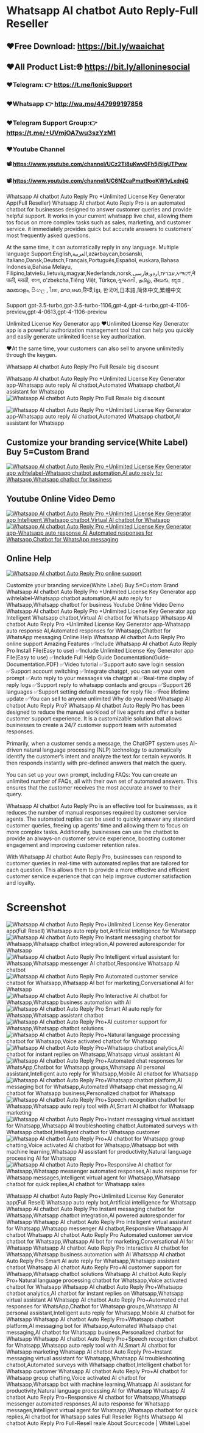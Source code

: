 # Whatsapp AI chatbot Auto Reply-Full Reseller
##  ❤️Free Download: https://bit.ly/waaichat

##  ❤️All Product List:🌐 https://bit.ly/alloninesocial
### ❤️Telegram: 👉 https://t.me/IonicSupport   
### ❤️Whatsapp  👉 http://wa.me/447999197856
### ❤️Telegram Support Group:👉 https://t.me/+UVmjOA7wu3szYzM1

### ❤️Youtube Channel 
#### 📽 https://www.youtube.com/channel/UCz2Ti8uKwv0Fh5j5IgUTPww
#### 📽 https://www.youtube.com/channel/UC6NZcaPmat9ooKW1yLxdnjQ

Whatsapp AI chatbot Auto Reply Pro +Unlimited License Key Generator App(Full Reseller)
Whatsapp AI chatbot Auto Reply Pro is an automated chatbot for businesses designed to answer customer queries and provide helpful support. It works in your current whatsapp live chat, allowing them tos focus on more complex tasks such as sales, marketing, and customer service. it immediately provides quick but accurate answers to customers’ most frequently asked questions.

At the same time, it can automatically reply in any language.
Multiple language Support:English,العربية,azərbaycan,bosanski, Italiano,Dansk,Deutsch,Français,Português,Español, euskara,Bahasa Indonesia,Bahasa Melayu, Filipino,latviešu,lietuvių,magyar,Nederlands,norsk,עברית,اردو,فارسی,አማርኛ,नेपाली, मराठी, বাংলা, oʻzbekcha,Tiếng Việt, Türkçe,ગુજરાતી, தமிழ், తెలుగు, ಕನ್ನಡ , മലയാളം, සිංහල , ไทย, ລາວ,ဗမာ,हिन्दी,ខ្មែរ, 한국어,日本語,简体中文,繁體中文

Support gpt-3.5-turbo,gpt-3.5-turbo-1106,gpt-4,gpt-4-turbo,gpt-4-1106-preview,gpt-4-0613,gpt-4-1106-preview

Unlimited License Key Generator app
❤️Unlimited License Key Generator app is a powerful authorization management tool that can help you quickly and easily generate unlimited license key authorization.

❤️At the same time, your customers can also sell to anyone unlimitedly through the keygen.

Whatsapp AI chatbot Auto Reply Pro Full Resale big discount

Whatsapp AI chatbot Auto Reply Pro +Unlimited License Key Generator app-Whatsapp auto reply AI chatbot,Automated Whatsapp chatbot,AI assistant for Whatsapp
<img src="https://i.ibb.co/XFkn0cN/discount.png" alt="Whatsapp AI chatbot Auto Reply Pro Full Resale big discount" />

<img src="https://i.ibb.co/yNG3szm/bann1.png" alt="Whatsapp AI chatbot Auto Reply Pro +Unlimited License Key Generator app-Whatsapp auto reply AI chatbot,Automated Whatsapp chatbot,AI assistant for Whatsapp" />

<h2><strong>Customize your branding service(White Label) Buy 5=Custom Brand</strong></h2>
 <a href="https://codecanyon.net/item/whatsapp-chatgpt-ai-auto-reply-profull-reseller/46964349/comments" rel="nofollow">
<img src="https://i.ibb.co/TtBp4LN/brandservice4.png" alt="Whatsapp AI chatbot Auto Reply Pro +Unlimited License Key Generator app wihtelabel-Whatsapp chatbot automation,AI auto reply for Whatsapp,Whatsapp chatbot for business" />
</a>


<h2><strong>Youtube Online Video Demo</strong></h2>
  <a href="https://youtu.be/K1iptxUDj1Q">
     <img src="https://i.ibb.co/xzxBQWw/ytbdemo.png" alt="Whatsapp AI chatbot Auto Reply Pro +Unlimited License Key Generator app Intelligent Whatsapp chatbot,Virtual AI chatbot for Whatsapp" />
  </a>
  <a href="https://youtu.be/K1iptxUDj1Q">
       <img src="https://i.ibb.co/S0yZv2r/watchbtn.jpg" alt="Whatsapp AI chatbot Auto Reply Pro +Unlimited License Key Generator app-Whatsapp auto response AI,Automated responses for Whatsapp,Chatbot for WhatsApp messaging" />
  </a>
  
 <h2><strong>Online Help</strong></h2>
<a href="https://codecanyon.net/item/whatsapp-chatgpt-ai-auto-reply-profull-reseller/46964349/comments" target="_blank">
    <img src="https://i.ibb.co/R9TFchr/support3.png" alt="Whatsapp AI chatbot Auto Reply Pro online support" />
</a>

Customize your branding service(White Label) Buy 5=Custom Brand
Whatsapp AI chatbot Auto Reply Pro +Unlimited License Key Generator app wihtelabel-Whatsapp chatbot automation,AI auto reply for Whatsapp,Whatsapp chatbot for business
Youtube Online Video Demo
Whatsapp AI chatbot Auto Reply Pro +Unlimited License Key Generator app Intelligent Whatsapp chatbot,Virtual AI chatbot for Whatsapp Whatsapp AI chatbot Auto Reply Pro +Unlimited License Key Generator app-Whatsapp auto response AI,Automated responses for Whatsapp,Chatbot for WhatsApp messaging
Online Help
Whatsapp AI chatbot Auto Reply Pro online support
Amazing Features
✅Include Whatsapp AI chatbot Auto Reply Pro Install File(Easy to use)
✅Include Unlimited License Key Generator app File(Easy to use)
✅️Include Full Help Guide Documentation(Guide-Documentation.PDF)
✅Video tutorial
✅Support auto save login session
✅Support account switching
✅Integrate chatgpt, you can set your own prompt
✅Auto reply to your messages via chatgpt ai
✅Real-time display of reply logs
✅Support reply to whatsapp contacts and groups
✅Support 26 languages
✅Support setting default message for reply file
✅Free lifetime update
✅You can sell to anyone unlimited
Why do you need Whatsapp AI chatbot Auto Reply Pro?
Whatsapp AI chatbot Auto Reply Pro has been designed to reduce the manual workload of live agents and offer a better customer support experience. It is a customizable solution that allows businesses to create a 24/7 customer support team with automated responses.

Primarily, when a customer sends a message, the ChatGPT system uses AI-driven natural language processing (NLP) technology to automatically identify the customer’s intent and analyze the text for certain keywords. It then responds instantly with pre-defined answers that match the query.

You can set up your own prompt, including FAQs: You can create an unlimited number of FAQs, all with their own set of automated answers. This ensures that the customer receives the most accurate answer to their query.

Whatsapp AI chatbot Auto Reply Pro is an effective tool for businesses, as it reduces the number of manual responses required by customer service agents. The automated replies can be used to quickly answer any standard customer queries, freeing up agents’ time and allowing them to focus on more complex tasks. Additionally, businesses can use the chatbot to provide an always-on customer service experience, boosting customer engagement and improving customer retention rates.

With Whatsapp AI chatbot Auto Reply Pro, businesses can respond to customer queries in real-time with automated replies that are tailored for each question. This allows them to provide a more effective and efficient customer service experience that can help improve customer satisfaction and loyalty.

# Screenshot
<img src="https://i.ibb.co/nD74cZJ/00.png" alt="Whatsapp AI chatbot Auto Reply Pro+Unlimited License Key Generator app(Full Resell) Whatsapp auto reply bot,Artificial intelligence for Whatsapp" />
<img src="https://i.ibb.co/D9JGBMs/001.png" alt="Whatsapp AI chatbot Auto Reply Pro Instant messaging chatbot for Whatsapp,Whatsapp chatbot integration,AI powered autoresponder for Whatsapp" />
<img src="https://i.ibb.co/P6Pbg41/01.png" alt="Whatsapp AI chatbot Auto Reply Pro Intelligent virtual assistant for Whatsapp,Whatsapp messenger AI chatbot,Responsive Whatsapp AI chatbot" />
<img src="https://i.ibb.co/cwFVpjM/02.png" alt="Whatsapp AI chatbot Auto Reply Pro Automated customer service chatbot for Whatsapp,Whatsapp AI bot for marketing,Conversational AI for Whatsapp" />
<img src="https://i.ibb.co/h8FcbKc/03.png" alt="Whatsapp AI chatbot Auto Reply Pro Interactive AI chatbot for Whatsapp,Whatsapp business automation with AI" />
<img src="https://i.ibb.co/4mFTkP2/04.png" alt="Whatsapp AI chatbot Auto Reply Pro Smart AI auto reply for Whatsapp,Whatsapp assistant chatbot" />
<img src="https://i.ibb.co/MZT4Fvh/05.png" alt="Whatsapp AI chatbot Auto Reply Pro+AI customer support for Whatsapp,Whatsapp chatbot solutions" />
<img src="https://i.ibb.co/f9j7pgM/06.png" alt="Whatsapp AI chatbot Auto Reply Pro+Natural language processing chatbot for Whatsapp,Voice activated chatbot for Whatsapp" />
<img src="https://i.ibb.co/pZqdSd1/07.png" alt="Whatsapp AI chatbot Auto Reply Pro+Whatsapp chatbot analytics,AI chatbot for instant replies on Whatsapp,Whatsapp virtual assistant AI" />
<img src="https://i.ibb.co/wNTHhyB/08.png" alt="Whatsapp AI chatbot Auto Reply Pro+Automated chat responses for WhatsApp,Chatbot for Whatsapp groups,Whatsapp AI personal assistant,Intelligent auto reply for Whatsapp,Mobile AI chatbot for Whatsapp" />
<img src="https://i.ibb.co/tcXrhkh/09.png" alt="Whatsapp AI chatbot Auto Reply Pro+Whatsapp chatbot platform,AI messaging bot for Whatsapp,Automated Whatsapp chat messaging,AI chatbot for Whatsapp business,Personalized chatbot for Whatsapp" />
<img src="https://i.ibb.co/vLpXrm7/10.png" alt="Whatsapp AI chatbot Auto Reply Pro+Speech recognition chatbot for Whatsapp,Whatsapp auto reply tool with AI,Smart AI chatbot for Whatsapp marketing" />
<img src="https://i.ibb.co/RpDDKDS/11.png" alt="Whatsapp AI chatbot Auto Reply Pro+Instant messaging virtual assistant for Whatsapp,Whatsapp AI troubleshooting chatbot,Automated surveys with Whatsapp chatbot,Intelligent chatbot for Whatsapp customer" />
<img src="https://i.ibb.co/sFdsmwn/12.png" alt="Whatsapp AI chatbot Auto Reply Pro+AI chatbot for Whatsapp group chatting,Voice activated AI chatbot for Whatsapp,Whatsapp bot with machine learning,Whatsapp AI assistant for productivity,Natural language processing AI for Whatsapp" />
<img src="https://i.ibb.co/5T1wJq7/13.png" alt="Whatsapp AI chatbot Auto Reply Pro+Responsive AI chatbot for Whatsapp,Whatsapp messenger automated responses,AI auto response for Whatsapp messages,Intelligent virtual agent for Whatsapp,Whatsapp chatbot for quick replies,AI chatbot for Whatsapp sales" />
 
Whatsapp AI chatbot Auto Reply Pro+Unlimited License Key Generator app(Full Resell) Whatsapp auto reply bot,Artificial intelligence for Whatsapp Whatsapp AI chatbot Auto Reply Pro Instant messaging chatbot for Whatsapp,Whatsapp chatbot integration,AI powered autoresponder for Whatsapp Whatsapp AI chatbot Auto Reply Pro Intelligent virtual assistant for Whatsapp,Whatsapp messenger AI chatbot,Responsive Whatsapp AI chatbot Whatsapp AI chatbot Auto Reply Pro Automated customer service chatbot for Whatsapp,Whatsapp AI bot for marketing,Conversational AI for Whatsapp Whatsapp AI chatbot Auto Reply Pro Interactive AI chatbot for Whatsapp,Whatsapp business automation with AI Whatsapp AI chatbot Auto Reply Pro Smart AI auto reply for Whatsapp,Whatsapp assistant chatbot Whatsapp AI chatbot Auto Reply Pro+AI customer support for Whatsapp,Whatsapp chatbot solutions Whatsapp AI chatbot Auto Reply Pro+Natural language processing chatbot for Whatsapp,Voice activated chatbot for Whatsapp Whatsapp AI chatbot Auto Reply Pro+Whatsapp chatbot analytics,AI chatbot for instant replies on Whatsapp,Whatsapp virtual assistant AI Whatsapp AI chatbot Auto Reply Pro+Automated chat responses for WhatsApp,Chatbot for Whatsapp groups,Whatsapp AI personal assistant,Intelligent auto reply for Whatsapp,Mobile AI chatbot for Whatsapp Whatsapp AI chatbot Auto Reply Pro+Whatsapp chatbot platform,AI messaging bot for Whatsapp,Automated Whatsapp chat messaging,AI chatbot for Whatsapp business,Personalized chatbot for Whatsapp Whatsapp AI chatbot Auto Reply Pro+Speech recognition chatbot for Whatsapp,Whatsapp auto reply tool with AI,Smart AI chatbot for Whatsapp marketing Whatsapp AI chatbot Auto Reply Pro+Instant messaging virtual assistant for Whatsapp,Whatsapp AI troubleshooting chatbot,Automated surveys with Whatsapp chatbot,Intelligent chatbot for Whatsapp customer Whatsapp AI chatbot Auto Reply Pro+AI chatbot for Whatsapp group chatting,Voice activated AI chatbot for Whatsapp,Whatsapp bot with machine learning,Whatsapp AI assistant for productivity,Natural language processing AI for Whatsapp Whatsapp AI chatbot Auto Reply Pro+Responsive AI chatbot for Whatsapp,Whatsapp messenger automated responses,AI auto response for Whatsapp messages,Intelligent virtual agent for Whatsapp,Whatsapp chatbot for quick replies,AI chatbot for Whatsapp sales
Full Reseller Rights
Whatsapp AI chatbot Auto Reply Pro Full-Resell reale
About Sourcecode | Whitel Label
